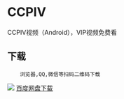 # CCPIV
CCPIV视频（Android），VIP视频免费看
 
## 下载
        浏览器,QQ,微信等扫码二维码下载 
![](http://ac-QMTBhNKI.clouddn.com/e64294c2de699ed1b685.png) 
        [百度网盘下载](https://pan.baidu.com/s/1i5u3PR3)
